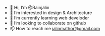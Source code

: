 - 👋 Hi, I’m @Rainjalin
- 👀 I’m interested in design & Architecture
- 🌱 I’m currently learning web develoder
- 💞️ I’m looking to collaborate on github
- 📫 How to reach me jalinmathor@gmail.com
